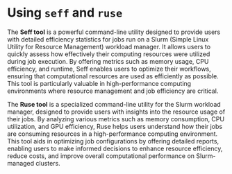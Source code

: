 # Using `seff` and `ruse`

The **Seff tool** is a powerful command-line utility designed to provide users with detailed efficiency 
statistics for jobs run on a Slurm (Simple Linux Utility for Resource Management) workload manager. 
It allows users to quickly assess how effectively their computing resources were utilized during job execution. 
By offering metrics such as memory usage, CPU efficiency, and runtime, Seff enables users to optimize their workflows, ensuring that computational resources are used as efficiently as possible. 
This tool is particularly valuable in high-performance computing environments where resource management and job efficiency are critical.

The **Ruse tool** is a specialized command-line utility for the Slurm workload manager, designed to provide users with insights into the resource usage of their jobs. 
By analyzing various metrics such as memory consumption, CPU utilization, and GPU efficiency, Ruse helps users understand how their jobs are consuming resources in a high-performance computing environment. 
This tool aids in optimizing job configurations by offering detailed reports, enabling users to make informed decisions to enhance resource efficiency, reduce costs, and improve overall computational performance on Slurm-managed clusters.
